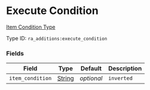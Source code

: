 # Execute Condition
[Item Condition Type](../item_condition_types.md)

Type ID: `ra_additions:execute_condition`
### Fields
Field | Type | Default | Description
------|------|---------|-------------
`item_condition` | [String](../data_types/string.md) | _optional_ | `inverted` | [Boolean](../data_types/boolean.md) | false | 
